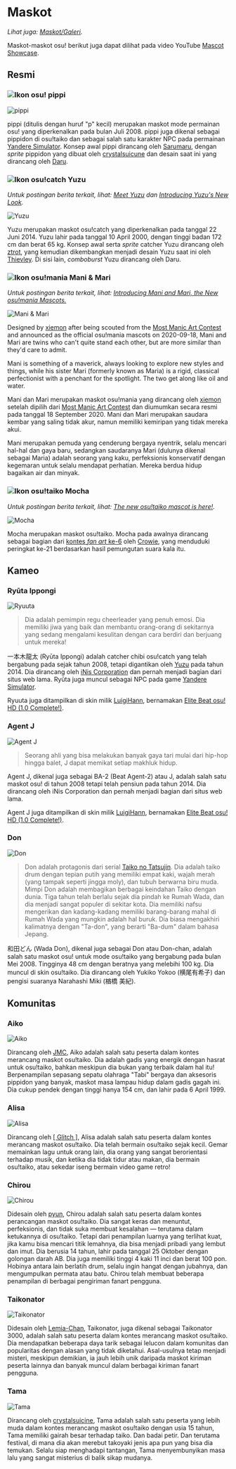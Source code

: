# Maskot

*Lihat juga: [Maskot/Galeri](/wiki/Mascots/Gallery).*

Maskot-maskot osu! berikut juga dapat dilihat pada video YouTube [Mascot Showcase](https://youtu.be/mJF2cAs_MrI).

## Resmi

### ![Ikon osu!](/wiki/shared/mode/osu.png) pippi

![pippi](img/pippi.png "pippi")

pippi (ditulis dengan huruf "p" kecil) merupakan maskot mode permainan osu! yang diperkenalkan pada bulan Juli 2008. pippi juga dikenal sebagai pippidon di osu!taiko dan sebagai salah satu karakter NPC pada permainan [Yandere Simulator](https://yanderesimulator.com). Konsep awal pippi dirancang oleh [Sarumaru](https://osu.ppy.sh/users/9427), dengan *sprite* pippidon yang dibuat oleh [crystalsuicune](https://osu.ppy.sh/users/9974) dan desain saat ini yang dirancang oleh [Daru](https://osu.ppy.sh/users/32480).

### ![Ikon osu!catch](/wiki/shared/mode/catch.png) Yuzu

*Untuk postingan berita terkait, lihat: [Meet Yuzu](https://osu.ppy.sh/home/news/2014-06-21-meet-yuzu) dan [Introducing Yuzu's New Look](https://osu.ppy.sh/home/news/2019-01-09-introducing-yuzu).*

![Yuzu](img/Yuzu.png "Yuzu")

Yuzu merupakan maskot osu!catch yang diperkenalkan pada tanggal 22 Juni 2014. Yuzu lahir pada tanggal 10 April 2000, dengan tinggi badan 172 cm dan berat 65 kg. Konsep awal serta *sprite* catcher Yuzu dirancang oleh [ztrot](https://osu.ppy.sh/users/6347), yang kemudian dikembangkan menjadi desain Yuzu saat ini oleh [Thievley](https://osu.ppy.sh/users/4717672). Di sisi lain, *comboburst* Yuzu dirancang oleh Daru.

### ![Ikon osu!mania](/wiki/shared/mode/mania.png) Mani & Mari

*Untuk postingan berita terkait, lihat: [Introducing Mani and Mari, the New osu!mania Mascots.](https://osu.ppy.sh/home/news/2020-09-17-introducing-mani-mari-osumania)*

![Mani & Mari](https://assets.ppy.sh/media/mari-mani/wiki-key-condensed.png "Mani & Mari")

Designed by [xiemon](https://osu.ppy.sh/users/5203667) after being scouted from the [Most Manic Art Contest](https://osu.ppy.sh/community/contests/80) and announced as the official osu!mania mascots on 2020-09-18, Mani and Mari are twins who can't quite stand each other, but are more similar than they'd care to admit.

Mani is something of a maverick, always looking to explore new styles and things, while his sister Mari (formerly known as Maria) is a rigid, classical perfectionist with a penchant for the spotlight. The two get along like oil and water.

Mani dan Mari merupakan maskot osu!mania yang dirancang oleh [xiemon](https://osu.ppy.sh/users/5203667) setelah dipilih dari [Most Manic Art Contest](https://osu.ppy.sh/community/contests/80) dan diumumkan secara resmi pada tanggal 18 September 2020. Mani dan Mari merupakan saudara kembar yang saling tidak akur, namun memiliki kemiripan yang tidak mereka akui.

Mani merupakan pemuda yang cenderung bergaya nyentrik, selalu mencari hal-hal dan gaya baru, sedangkan saudaranya Mari (dulunya dikenal sebagai Maria) adalah seorang yang kaku, perfeksionis konservatif dengan kegemaran untuk selalu mendapat perhatian. Mereka berdua hidup bagaikan air dan minyak.

### ![Ikon osu!taiko](/wiki/shared/mode/taiko.png) Mocha

*Untuk postingan berita terkait, lihat: [The new osu!taiko mascot is here!](https://osu.ppy.sh/home/news/2017-05-25-the-new-osutaiko-mascot-is-here).*

![Mocha](img/Mocha.png "Mocha")

Mocha merupakan maskot osu!taiko. Mocha pada awalnya dirancang sebagai bagian dari [kontes *fan art* ke-6](https://osu.ppy.sh/community/contests/2) oleh [Crowie](https://osu.ppy.sh/users/6894067), yang menduduki peringkat ke-21 berdasarkan hasil pemungutan suara kala itu.

## Kameo

### Ryūta Ippongi

![Ryuuta](img/Ryuuta.png "Ryuuta")

> Dia adalah pemimpin regu cheerleader yang penuh emosi. Dia memiliki jiwa yang baik dan membantu orang-orang di sekitarnya yang sedang mengalami kesulitan dengan cara berdiri dan berjuang untuk mereka!

一本木龍太 (Ryūta Ippongi) adalah catcher chibi osu!catch yang telah bergabung pada sejak tahun 2008, tetapi digantikan oleh [Yuzu](#yuzu) pada tahun 2014. Dia dirancang oleh [iNis Corporation](https://en.wikipedia.org/wiki/INiS) dan pernah menjadi bagian dari situs web lama. Ryūta juga muncul sebagai NPC pada game [Yandere Simulator](https://yanderesimulator.com).

Ryuuta juga ditampilkan di skin milik [LuigiHann](https://osu.ppy.sh/users/1079), bernamakan [Elite Beat osu! HD (1.0 Complete!)](https://osu.ppy.sh/community/forums/topics/190357/).

### Agent J

![Agent J](img/Agent_J.png "Agent J")

> Seorang ahli yang bisa melakukan banyak gaya tari mulai dari hip-hop hingga balet, J dapat memikat setiap makhluk hidup.

Agent J, dikenal juga sebagai BA-2 (Beat Agent-2) atau J, adalah salah satu maskot osu! di tahun 2008 tetapi telah pensiun pada tahun 2014. Dia dirancang oleh iNis Corporation dan pernah menjadi bagian dari situs web lama.

Agent J juga ditampilkan di skin milik [LuigiHann](https://osu.ppy.sh/users/1079), bernamakan [Elite Beat osu! HD (1.0 Complete!)](https://osu.ppy.sh/community/forums/topics/190357/).

### Don

![Don](img/Don.png "Don")

> Don adalah protagonis dari serial [Taiko no Tatsujin](https://en.wikipedia.org/wiki/Taiko_no_Tatsujin). Dia adalah taiko drum dengan tepian putih yang memiliki empat kaki, wajah merah (yang tampak seperti jingga moly), dan tubuh berwarna biru muda. Mimpi Don adalah membagikan berbagai keindahan Taiko dengan dunia. Tiga tahun telah berlalu sejak dia pindah ke Rumah Wada, dan dia menjadi sangat populer di sekitar kota. Dia memiliki nafsu mengerikan dan kadang-kadang memiliki barang-barang mahal di Rumah Wada yang mungkin adalah hal buruk. Dia biasa mengakhiri kalimatnya dengan "Ta-don", yang berarti "Ba-dum" dalam bahasa Jepang.

和田どん (Wada Don), dikenal juga sebagai Don atau Don-chan, adalah salah satu maskot osu! untuk mode osu!taiko yang bergabung pada bulan Mei 2008. Tingginya 48 cm dengan beratnya yang melebihi 100 kg. Dia muncul di skin osu!taiko. Dia dirancang oleh Yukiko Yokoo (横尾有希子) dan pengisi suaranya Narahashi Miki (楢橋 美紀).

## Komunitas

### Aiko

![Aiko](img/Aiko.png "Aiko")

Dirancang oleh [JMC](https://osu.ppy.sh/users/774010), Aiko adalah salah satu peserta dalam kontes merancang maskot osu!taiko. Dia adalah gadis yang energik dengan hasrat untuk osu!taiko, bahkan meskipun dia bukan yang terbaik dalam hal itu! Berpenampilan sepasang sepatu olahraga "Tabi" bergaya dan aksesoris pippidon yang banyak, maskot masa lampau hidup dalam gadis gagah ini. Dia cukup pendek dengan tinggi hanya 154 cm, dan lahir pada 6 April 1999.

### Alisa

![Alisa](img/Alisa.png "Alisa")

Dirancang oleh [\[ Glitch \]](https://osu.ppy.sh/users/3781400), Alisa adalah salah satu peserta dalam kontes merancang maskot osu!taiko. Dia telah bermain osu!taiko sejak kecil. Gemar memainkan lagu untuk orang lain, dia orang yang sangat berorientasi terhadap musik, dan ketika dia tidak tidur atau makan, dia bermain osu!taiko, atau sekedar iseng bermain video game retro!

### Chirou

![Chirou](img/Chirou.png "Chirou")

Didesain oleh [pyun](https://osu.ppy.sh/users/981534), Chirou adalah salah satu peserta dalam kontes perancangan maskot osu!taiko. Dia sangat keras dan menuntut, perfeksionis, dan tidak suka membuat kesalahan — terutama dalam ketukannya di osu!taiko. Tetapi dari penampilan luarnya yang terlihat kuat, jika kamu bisa mencari titik lemahnya, dia bisa menjadi pribadi yang lembut dan imut. Dia berusia 14 tahun, lahir pada tanggal 25 Oktober dengan golongan darah AB. Dia juga memiliki tinggi 4 kaki 11 inci dan berat 100 pon. Hobinya antara lain berlatih drum, selalu ingin hangat dengan jubahnya, dan mengumpulkan permata atau batu. Chirou telah membuat beberapa penampilan di berbagai pengiriman fanart pengguna.

### Taikonator

![Taikonator](img/Taikonator.png "Taikonator")

Didesain oleh [Lemia-Chan](https://osu.ppy.sh/users/8506749), Taikonator, juga dikenal sebagai Taikonator 3000, adalah salah satu peserta dalam kontes merancang maskot osu!taiko. Dia mendapatkan beberapa daya tarik sebagai lelucon dalam komunitas dan popularitas dengan alasan yang tidak diketahui. Asal-usulnya tetap menjadi misteri, meskipun demikian, ia jauh lebih unik daripada maskot kiriman peserta lainnya dan banyak muncul dalam berbagai kiriman fanart pengguna.

### Tama

![Tama](img/Tama.png "Tama")

Dirancang oleh [crystalsuicine](https://osu.ppy.sh/users/9974), Tama adalah salah satu peserta yang lebih muda dalam kontes merancang maskot osu!taiko dengan usia 15 tahun, Tama memiliki gairah besar terhadap taiko. Dan badai petir. Dan terutama festival, di mana dia akan merebut takoyaki jenis apa pun yang bisa dia temukan. Selalu siap menghadapi tantangan, Tama menyembunyikan masa lalu yang sangat misterius di balik sikap mudanya.
